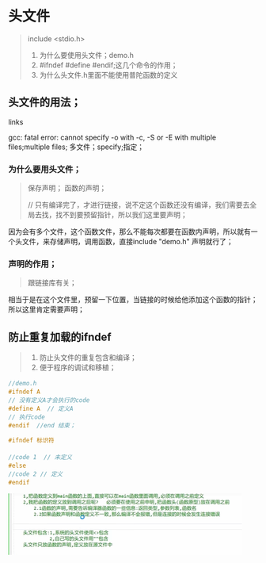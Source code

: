 # 头文件 

>include <stdio.h>
>
>1. 为什么要使用头文件；demo.h
>2. \#ifndef   \#define  \#endif;这几个命令的作用；
>3.  为什么头文件.h里面不能使用普陀函数的定义



## 头文件的用法；  



links

gcc: fatal error: cannot specify -o with -c, -S or -E with multiple files;multiple files; 多文件；specify;指定；

### 为什么要用头文件；

>保存声明；  函数的声明；
>
>// 只有编译完了，才进行链接，说不定这个函数还没有编译，我们需要去全局去找，找不到要预留指针，所以我们这里要声明；

因为会有多个文件，这个函数文件，那么不能每次都要在函数内声明，所以就有一个头文件，来存储声明，调用函数，直接include  "demo.h" 声明就行了；

### 声明的作用；

 >跟链接库有关；

相当于是在这个文件里，预留一下位置，当链接的时候给他添加这个函数的指针； 所以这里肯定需要声明；



## 防止重复加载的ifndef

>1. 防止头文件的重复包含和编译；
>2. 便于程序的调试和移植；

`````c
//demo.h
#ifndef A
// 没有定义A才会执行的code
#define A  // 定义A
// 执行code
#endif  //end 结束；

`````

````c
#ifndef 标识符

//code 1  // 未定义
#else
//code 2 // 定义
#endif
````





![ce177e133baa4706ba80ff793900777](./%E5%A4%B4%E6%96%87%E4%BB%B6.assets/ce177e133baa4706ba80ff793900777.png)
